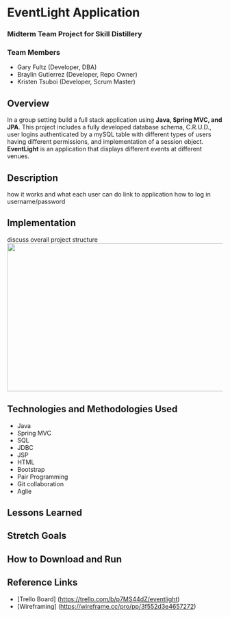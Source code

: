 # EventLight Application

### Midterm Team Project for Skill Distillery

### Team Members
- Gary Fultz (Developer, DBA)
- Braylin Gutierrez (Developer, Repo Owner)
- Kristen Tsuboi (Developer, Scrum Master)

## Overview
In a group setting build a full stack application using __Java, Spring MVC, and JPA__. This project includes a fully developed database schema, C.R.U.D., user logins authenticated by a mySQL table with different types of users having different permissions, and implementation of a session object.
<br>
__EventLight__ is an application that displays different events at different venues. 

## Description
how it works and what each user can do
link to application
how to log in
username/password

## Implementation
discuss overall project structure
<img src="https://github.com/mannygutierrez12/MidtermProject/blob/main/DB/EventLightDBImage.png?raw=true" height="346" width='800'>

## Technologies and Methodologies Used
- Java
- Spring MVC
- SQL
- JDBC
- JSP
- HTML
- Bootstrap
- Pair Programming
- Git collaboration
- Aglie

## Lessons Learned

## Stretch Goals

## How to Download and Run 

## Reference Links
- [Trello Board] (https://trello.com/b/p7MS44dZ/eventlight)
- [Wireframing] (https://wireframe.cc/pro/pp/3f552d3e4657272)

